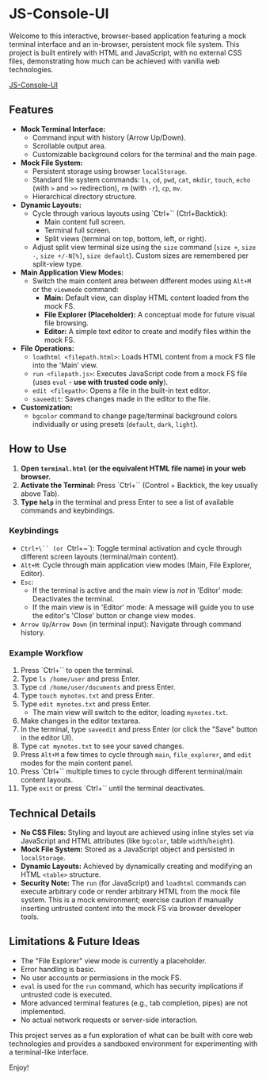 # JS-Console-UI

Welcome to this interactive, browser-based application featuring a mock terminal interface and an in-browser, persistent mock file system. This project is built entirely with HTML and JavaScript, with no external CSS files, demonstrating how much can be achieved with vanilla web technologies.

[JS-Console-UI](https://js-console-ui.netlify.app/)

## Features

*   **Mock Terminal Interface:**
    *   Command input with history (Arrow Up/Down).
    *   Scrollable output area.
    *   Customizable background colors for the terminal and the main page.
*   **Mock File System:**
    *   Persistent storage using browser `localStorage`.
    *   Standard file system commands: `ls`, `cd`, `pwd`, `cat`, `mkdir`, `touch`, `echo` (with `>` and `>>` redirection), `rm` (with `-r`), `cp`, `mv`.
    *   Hierarchical directory structure.
*   **Dynamic Layouts:**
    *   Cycle through various layouts using `Ctrl+\`` (Ctrl+Backtick):
        *   Main content full screen.
        *   Terminal full screen.
        *   Split views (terminal on top, bottom, left, or right).
    *   Adjust split view terminal size using the `size` command (`size +`, `size -`, `size +/-N[%]`, `size default`). Custom sizes are remembered per split-view type.
*   **Main Application View Modes:**
    *   Switch the main content area between different modes using `Alt+M` or the `viewmode` command:
        *   **Main:** Default view, can display HTML content loaded from the mock FS.
        *   **File Explorer (Placeholder):** A conceptual mode for future visual file browsing.
        *   **Editor:** A simple text editor to create and modify files within the mock FS.
*   **File Operations:**
    *   `loadhtml <filepath.html>`: Loads HTML content from a mock FS file into the 'Main' view.
    *   `run <filepath.js>`: Executes JavaScript code from a mock FS file (uses `eval` - **use with trusted code only**).
    *   `edit <filepath>`: Opens a file in the built-in text editor.
    *   `saveedit`: Saves changes made in the editor to the file.
*   **Customization:**
    *   `bgcolor` command to change page/terminal background colors individually or using presets (`default`, `dark`, `light`).

## How to Use

1.  **Open `terminal.html` (or the equivalent HTML file name) in your web browser.**
2.  **Activate the Terminal:** Press `Ctrl+\`` (Control + Backtick, the key usually above Tab).
3.  **Type `help`** in the terminal and press Enter to see a list of available commands and keybindings.

### Keybindings

*   `Ctrl+\`` (or `Ctrl+~`): Toggle terminal activation and cycle through different screen layouts (terminal/main content).
*   `Alt+M`: Cycle through main application view modes (Main, File Explorer, Editor).
*   `Esc`:
    *   If the terminal is active and the main view is *not* in 'Editor' mode: Deactivates the terminal.
    *   If the main view is in 'Editor' mode: A message will guide you to use the editor's 'Close' button or change view modes.
*   `Arrow Up`/`Arrow Down` (in terminal input): Navigate through command history.

### Example Workflow

1.  Press `Ctrl+\`` to open the terminal.
2.  Type `ls /home/user` and press Enter.
3.  Type `cd /home/user/documents` and press Enter.
4.  Type `touch mynotes.txt` and press Enter.
5.  Type `edit mynotes.txt` and press Enter.
    *   The main view will switch to the editor, loading `mynotes.txt`.
6.  Make changes in the editor textarea.
7.  In the terminal, type `saveedit` and press Enter (or click the "Save" button in the editor UI).
8.  Type `cat mynotes.txt` to see your saved changes.
9.  Press `Alt+M` a few times to cycle through `main`, `file_explorer`, and `edit` modes for the main content panel.
10. Press `Ctrl+\`` multiple times to cycle through different terminal/main content layouts.
11. Type `exit` or press `Ctrl+\`` until the terminal deactivates.

## Technical Details

*   **No CSS Files:** Styling and layout are achieved using inline styles set via JavaScript and HTML attributes (like `bgcolor`, table `width`/`height`).
*   **Mock File System:** Stored as a JavaScript object and persisted in `localStorage`.
*   **Dynamic Layouts:** Achieved by dynamically creating and modifying an HTML `<table>` structure.
*   **Security Note:** The `run` (for JavaScript) and `loadhtml` commands can execute arbitrary code or render arbitrary HTML from the mock file system. This is a mock environment; exercise caution if manually inserting untrusted content into the mock FS via browser developer tools.

## Limitations & Future Ideas

*   The "File Explorer" view mode is currently a placeholder.
*   Error handling is basic.
*   No user accounts or permissions in the mock FS.
*   `eval` is used for the `run` command, which has security implications if untrusted code is executed.
*   More advanced terminal features (e.g., tab completion, pipes) are not implemented.
*   No actual network requests or server-side interaction.

This project serves as a fun exploration of what can be built with core web technologies and provides a sandboxed environment for experimenting with a terminal-like interface.

Enjoy!
